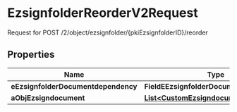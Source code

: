 

# EzsignfolderReorderV2Request

Request for POST /2/object/ezsignfolder/{pkiEzsignfolderID}/reorder

## Properties

| Name | Type | Description | Notes |
|------------ | ------------- | ------------- | -------------|
|**eEzsignfolderDocumentdependency** | **FieldEEzsignfolderDocumentdependency** |  |  [optional] |
|**aObjEzsigndocument** | [**List&lt;CustomEzsigndocumentRequest&gt;**](CustomEzsigndocumentRequest.md) |  |  |



